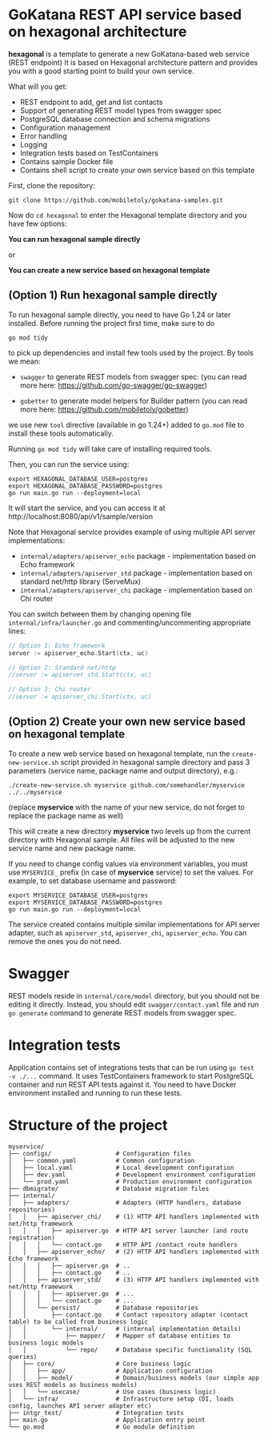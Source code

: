 # GoKatana REST API service based on hexagonal architecture

**hexagonal** is a template to generate a new GoKatana-based web service (REST endpoint)
It is based on Hexagonal architecture pattern and provides you with a good starting point
to build your own service.

What will you get:

- REST endpoint to add, get and list contacts
- Support of generating REST model types from swagger spec
- PostgreSQL database connection and schema migrations
- Configuration management
- Error handling
- Logging
- Integration tests based on TestContainers
- Contains sample Docker file
- Contains shell script to create your own service based on this template

First, clone the repository:

```shell
git clone https://github.com/mobiletoly/gokatana-samples.git
```

Now do `cd hexagonal` to enter the Hexagonal template directory and you have few options:

**You can run hexagonal sample directly**

or

**You can create a new service based on hexagonal template**


## (Option 1) Run hexagonal sample directly

To run hexagonal sample directly, you need to have Go 1.24 or later installed.
Before running the project first time, make sure to do

```shell
go mod tidy
```

to pick up dependencies and install few tools used by the project. By tools we mean:

- `swagger` to generate REST models from swagger spec:
  (you can read more here: https://github.com/go-swagger/go-swagger)

- `gobetter` to generate model helpers for Builder pattern
  (you can read more here: https://github.com/mobiletoly/gobetter)

we use new `tool` directive (available in go 1.24+) added to `go.mod` file to install these tools automatically.

Running `go mod tidy` will take care of installing required tools.

Then, you can run the service using:

```shell
export HEXAGONAL_DATABASE_USER=postgres
export HEXAGONAL_DATABASE_PASSWORD=postgres
go run main.go run --deployment=local
```

It will start the service, and you can access it at http://localhost:8080/api/v1/sample/version

Note that Hexagonal service provides example of using multiple API server implementations:
- `internal/adapters/apiserver_echo` package - implementation based on Echo framework
- `internal/adapters/apiserver_std` package - implementation based on standard net/http library (ServeMux)
- `internal/adapters/apiserver_chi` package - implementation based on Chi router

You can switch between them by changing opening file `internal/infra/launcher.go` and
commenting/uncommenting appropriate lines:

```go
// Option 1: Echo framework
server := apiserver_echo.Start(ctx, uc)

// Option 2: Standard net/http
//server := apiserver_std.Start(ctx, uc)

// Option 3: Chi router
//server := apiserver_chi.Start(ctx, uc)
```


## (Option 2) Create your own new service based on hexagonal template

To create a new web service based on hexagonal template, run the `create-new-service.sh` script
provided in hexagonal sample directory and pass 3 parameters (service name, package name and
output directory), e.g.:

```shell
./create-new-service.sh myservice github.com/somehandler/myservice ../../myservice
```

(replace **myservice** with the name of your new service, do not forget to replace the package name as well)

This will create a new directory **myservice** two levels up from the current directory with Hexagonal sample.
All files will be adjusted to the new service name and new package name.

If you need to change config values via environment variables, you must use `MYSERVICE_` prefix
(in case of **myservice** service) to set the values. For example, to set database username and password:

```shell
export MYSERVICE_DATABASE_USER=postgres
export MYSERVICE_DATABASE_PASSWORD=postgres
go run main.go run --deployment=local
```

The service created contains multiple similar implementations for API server adapter,
such as `apiserver_std`, `apiserver_chi`, `apiserver_echo`. You can
remove the ones you do not need.

# Swagger

REST models reside in `internal/core/model` directory, but you should not be editing it directly.
Instead, you should edit `swagger/contact.yaml` file and run `go generate` command to generate
REST models from swagger spec.


# Integration tests

Application contains set of integrations tests that can be run using `go test -v ./...` command.
It uses TestContainers framework to start PostgreSQL container and run REST API tests against it.
You need to have Docker environment installed and running to run these tests.

# Structure of the project

```
myservice/
├── configs/                  # Configuration files
│   ├── common.yaml           # Common configuration
│   ├── local.yaml            # Local development configuration
│   ├── dev.yaml              # Development environment configuration
│   └── prod.yaml             # Production environment configuration
├── dbmigrate/                # Database migration files
├── internal/
│   ├── adapters/             # Adapters (HTTP handlers, database repositories)
│   │   ├── apiserver_chi/    # (1) HTTP API handlers implemented with net/http framework
│   │   │   ├── apiserver.go  # HTTP API server launcher (and route registration)
│   │   │   └── contact.go    # HTTP API /contact route handlers
│   │   ├── apiserver_echo/   # (2) HTTP API handlers implemented with Echo framework
│   │   │   ├── apiserver.go  # ..
│   │   │   ├── contact.go    # ..
│   │   ├── apiserver_std/    # (3) HTTP API handlers implemented with net/http framework
│   │   │   ├── apiserver.go  # ...
│   │   │   └── contact.go    # ...
│   │   └── persist/          # Database repositories
│   │       ├── contact.go    # Contact repository adapter (contact table) to be called from business logic
│   │       └── internal/     # (internal implementation details)
│   │           ├── mapper/   # Mapper of database entities to business logic models
│   │           └── repo/     # Database specific functionality (SQL queries)
│   ├── core/                 # Core business logic
│   │   ├── app/              # Application configuration
│   │   ├── model/            # Domain/business models (our simple app uses REST models as business models)
│   │   └── usecase/          # Use cases (business logic)
│   └── infra/                # Infrastructure setup (DI, loads config, launches API server adapter etc)
├── intgr_test/               # Integration tests
├── main.go                   # Application entry point
└── go.mod                    # Go module definition
```
